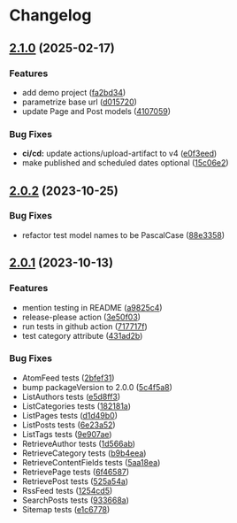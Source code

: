 # Changelog

## [2.1.0](https://github.com/ButterCMS/buttercms-csharp/compare/v2.0.2...v2.1.0) (2025-02-17)


### Features

* add demo project ([fa2bd34](https://github.com/ButterCMS/buttercms-csharp/commit/fa2bd34c531a2a07344121f4509aca7252a7fdb4))
* parametrize base url ([d015720](https://github.com/ButterCMS/buttercms-csharp/commit/d0157204b91519906b6d731c3b5cfb0df2bf8800))
* update Page and Post models ([4107059](https://github.com/ButterCMS/buttercms-csharp/commit/41070593dbea37dc12ad78714db5cb3b1e9b8653))


### Bug Fixes

* **ci/cd:** update actions/upload-artifact to v4 ([e0f3eed](https://github.com/ButterCMS/buttercms-csharp/commit/e0f3eedaa05a4439e588b24f5bd07342528276e7))
* make published and scheduled dates optional ([15c06e2](https://github.com/ButterCMS/buttercms-csharp/commit/15c06e2cff22efe1376161a75c0fd56c3bdf1da5))

## [2.0.2](https://github.com/ButterCMS/buttercms-csharp/compare/v2.0.1...v2.0.2) (2023-10-25)


### Bug Fixes

* refactor test model names to be PascalCase ([88e3358](https://github.com/ButterCMS/buttercms-csharp/commit/88e3358094ebaa0998f62d7090c175fcf0325bb2))

## [2.0.1](https://github.com/ButterCMS/buttercms-csharp/compare/v2.0.0...v2.0.1) (2023-10-13)


### Features

* mention testing in README ([a9825c4](https://github.com/ButterCMS/buttercms-csharp/commit/a9825c437cb1999d7b1d930283afd199b6802fc6))
* release-please action ([3e50f03](https://github.com/ButterCMS/buttercms-csharp/commit/3e50f03bcddd9a958f179b73793a48acb48f2551))
* run tests in github action ([717717f](https://github.com/ButterCMS/buttercms-csharp/commit/717717f3f6db80d1da4b2aa00cedaba9bdbb3cfb))
* test category attribute ([431ad2b](https://github.com/ButterCMS/buttercms-csharp/commit/431ad2b081230bdf2a2732fc6fc94b8addd0f836))


### Bug Fixes

* AtomFeed tests ([2bfef31](https://github.com/ButterCMS/buttercms-csharp/commit/2bfef317c5454b18640c032e74f7eef0e2465191))
* bump packageVersion to 2.0.0 ([5c4f5a8](https://github.com/ButterCMS/buttercms-csharp/commit/5c4f5a832baed16f5f0f5de84b9203b0cbd12f00))
* ListAuthors tests ([e5d8ff3](https://github.com/ButterCMS/buttercms-csharp/commit/e5d8ff38526fa002c072264fd8917a7bfb5d502b))
* ListCategories tests ([182181a](https://github.com/ButterCMS/buttercms-csharp/commit/182181a46aa0c463af5ff72528c5bc4255e50390))
* ListPages tests ([d1d49b0](https://github.com/ButterCMS/buttercms-csharp/commit/d1d49b0f90581cabfdc03f62224379c531ffe5e0))
* ListPosts tests ([6e23a52](https://github.com/ButterCMS/buttercms-csharp/commit/6e23a521a37b13e4f6fae6dde246a4546976cbb9))
* ListTags tests ([9e907ae](https://github.com/ButterCMS/buttercms-csharp/commit/9e907aea886873ba5e1726fc9e3c72704878140e))
* RetrieveAuthor tests ([1d566ab](https://github.com/ButterCMS/buttercms-csharp/commit/1d566abf4e1d8c6ada6305658afba21f705dad83))
* RetrieveCategory tests ([b9b4eea](https://github.com/ButterCMS/buttercms-csharp/commit/b9b4eeaefe95eebe76fcd2ac5e85b0e6cc862e3b))
* RetrieveContentFields tests ([5aa18ea](https://github.com/ButterCMS/buttercms-csharp/commit/5aa18ea43fa5be26e6836138bebee46e40e6b78a))
* RetrievePage tests ([6f46587](https://github.com/ButterCMS/buttercms-csharp/commit/6f4658789b06c1082e50704cf53b251e4ecd6a3d))
* RetrievePost tests ([525a54a](https://github.com/ButterCMS/buttercms-csharp/commit/525a54a7c3d6011570b37d093530bfb91e599cf1))
* RssFeed tests ([1254cd5](https://github.com/ButterCMS/buttercms-csharp/commit/1254cd5736ae7dd39b099a2f42534214655bf64d))
* SearchPosts tests ([933668a](https://github.com/ButterCMS/buttercms-csharp/commit/933668a1f5c66de77c431f836d8e3a101c7e7d40))
* Sitemap tests ([e1c6778](https://github.com/ButterCMS/buttercms-csharp/commit/e1c6778b278cd46353a9523b1070aa1a1bd111a2))
